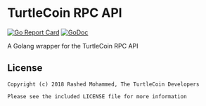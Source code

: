 # TurtleCoin RPC API

[![Go Report Card](https://goreportcard.com/badge/github.com/turtlecoin/turtlecoin-rpc-go)](https://goreportcard.com/report/github.com/turtlecoin/turtlecoin-rpc-go)
[![GoDoc](https://godoc.org/github.com/turtlecoin/turtlecoin-rpc-go?status.svg)](https://godoc.org/github.com/turtlecoin/turtlecoin-rpc-go)

A Golang wrapper for the TurtleCoin RPC API


## License

```
Copyright (c) 2018 Rashed Mohammed, The TurtleCoin Developers

Please see the included LICENSE file for more information
```
